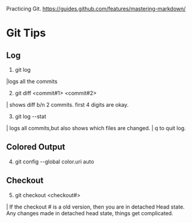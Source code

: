 Practicing Git.
https://guides.github.com/features/mastering-markdown/

# Git Tips

## Log

1. git log  

|logs all the commits

2. git diff <commit#1> <commit#2>

| shows diff b/n 2 commits. first 4 digits are okay.

3. git log --stat

| logs all commits,but also shows which files are changed.
| q to quit log.

## Colored Output

4. git config --global color.uri auto

## Checkout

5. git checkout <checkout#>

| If the checkout # is a old version, then you are in detached Head state. Any changes made in detached head state, things get complicated.
